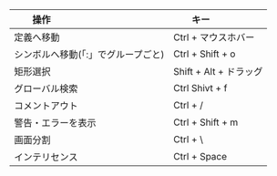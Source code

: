 |　　操作                               |　　キー                    |
|:--------------------------------------|:---------------------------|
| 定義へ移動                            |  Ctrl + マウスホバー       |
| シンボルへ移動(「:」でグループごと)   |  Ctrl + Shift + o          |
| 矩形選択                              |  Shift + Alt + ドラッグ    |
| グローバル検索                        |  Ctrl Shivt + f            |
| コメントアウト                        |  Ctrl + /                  |
| 警告・エラーを表示                    |  Ctrl + Shift + m          |
| 画面分割                              |  Ctrl + \                  |
| インテリセンス                        |  Ctrl + Space              |



